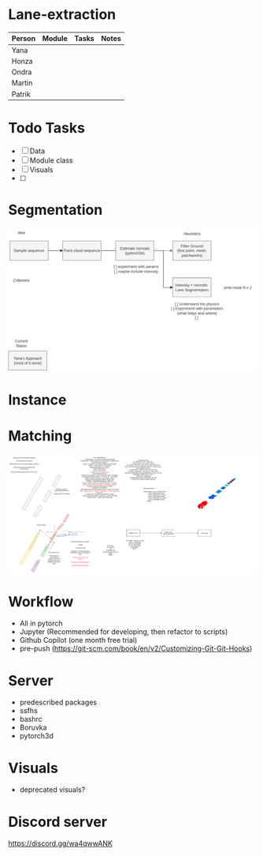 # Lane-extraction


| Person | Module | Tasks | Notes | 
|--------|:------:|------:|------:|
| Yana   |        |       |       |
| Honza  |        |       |       |
| Ondra  |        |       |       |
| Martin |        |       |       |
| Patrik |        |       |       |

# Todo Tasks
- [ ] Data
- [ ] Module class
- [ ] Visuals
- [ ]

# Segmentation
![alt text](schemes/images/segmentation.png)
# Instance
# Matching

![alt text](schemes/images/lanes_method.png)

# Workflow
- All in pytorch
- Jupyter (Recommended for developing, then refactor to scripts)
- Github Copilot (one month free trial)
- pre-push (https://git-scm.com/book/en/v2/Customizing-Git-Git-Hooks)
# Server
- predescribed packages
- ssfhs
- bashrc
- Boruvka
- pytorch3d

# Visuals
- deprecated visuals?

# Discord server
https://discord.gg/wa4qwwANK
